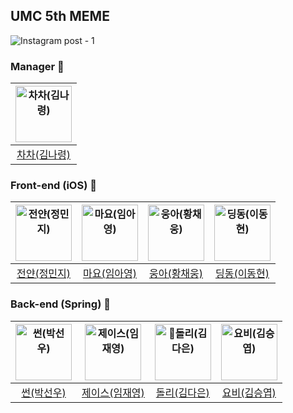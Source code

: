 ## UMC 5th MEME

![Instagram post - 1](https://github.com/MEME-UMC/MEME_AUTH/assets/55044278/e36db2c9-42b8-4935-b0ac-0e96aba3e07b)

### Manager 👑
| <img src="https://avatars.githubusercontent.com/u/121819862?v=4" width=90px alt="차차(김나령)"/>  |
| :-----: |
| [차차(김나령)](https://github.com/NhaRyeong) |

### Front-end (iOS) 🍎
| <img src="https://avatars.githubusercontent.com/u/109158284?v=4" width=90px alt="전얀(정민지)"/>  | <img src="https://avatars.githubusercontent.com/u/139523950?v=4" width=90px alt="마요(임아영)"/>  | <img src="https://avatars.githubusercontent.com/u/78294459?v=4" width=90px alt="웅아(황채웅)"/>  | <img src="https://avatars.githubusercontent.com/u/83569908?v=4" width=90px alt="딩동(이동현)"/>  |
| :-----: | :-----: | :-----: | :-----: |
| [전얀(정민지)](https://github.com/wjdalswl) | [마요(임아영)](https://github.com/ayoung1201)  | [웅아(황채웅)](https://github.com/woongaaaa) | [딩동(이동현)](https://github.com/taipaise) |

### Back-end (Spring) 🌱
| <img src="https://avatars.githubusercontent.com/u/52268188?v=4" width=90px alt="썬(박선우)"/>  | <img src="https://avatars.githubusercontent.com/u/55044278?v=4" width=90px alt="제이스(임재영)"/>  | <img src="https://avatars.githubusercontent.com/u/122000839?v=4" width=90px alt="돌리(김다은)"/>  | <img src="https://avatars.githubusercontent.com/u/61226778?v=4" width=90px alt="요비(김승엽)"/>  |
| :-----: | :-----: | :-----: | :-----: |
| [썬(박선우)](https://github.com/sunwupark) | [제이스(임재영)](https://github.com/limjustin)  | [돌리(김다은)](https://github.com/daeun084) | [요비(김승엽)](https://github.com/yeopyeop-82) |
